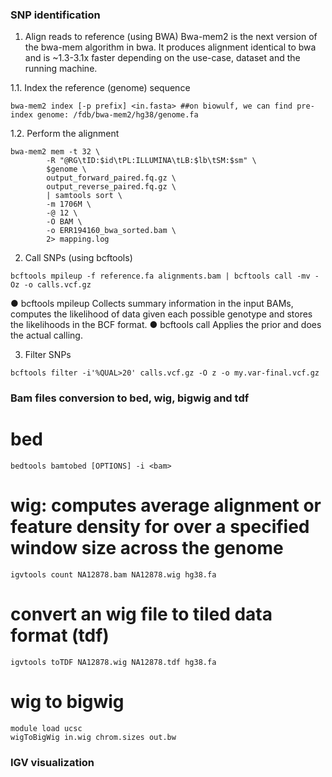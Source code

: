 ### SNP identification
 
1)	Align reads to reference (using BWA)
Bwa-mem2 is the next version of the bwa-mem algorithm in bwa. It produces alignment identical to bwa and is ~1.3-3.1x faster depending on the use-case, dataset and the running machine.

1.1.	Index the reference (genome) sequence 
```
bwa-mem2 index [-p prefix] <in.fasta> ##on biowulf, we can find pre-index genome: /fdb/bwa-mem2/hg38/genome.fa
```

1.2.	Perform the alignment 
```
bwa-mem2 mem -t 32 \
        -R "@RG\tID:$id\tPL:ILLUMINA\tLB:$lb\tSM:$sm" \
        $genome \
        output_forward_paired.fq.gz \
        output_reverse_paired.fq.gz \
        | samtools sort \
        -m 1706M \
        -@ 12 \
        -O BAM \
        -o ERR194160_bwa_sorted.bam \
        2> mapping.log
```
  	
2) Call SNPs (using bcftools) 
```
bcftools mpileup -f reference.fa alignments.bam | bcftools call -mv -Oz -o calls.vcf.gz
```

● bcftools mpileup 
 Collects summary information in the input BAMs, computes the likelihood of data given each possible genotype and stores the likelihoods in the BCF format. 
● bcftools call 
 Applies the prior and does the actual calling.

3) Filter SNPs 
```
bcftools filter -i'%QUAL>20' calls.vcf.gz -O z -o my.var-final.vcf.gz
```


 
### Bam files conversion to bed, wig, bigwig and tdf
# bed
```
bedtools bamtobed [OPTIONS] -i <bam>
```

# wig: computes average alignment or feature density for over a specified window size across the genome
```
igvtools count NA12878.bam NA12878.wig hg38.fa
```

# convert an wig file to tiled data format (tdf)
```
igvtools toTDF NA12878.wig NA12878.tdf hg38.fa
```

# wig to bigwig
```
module load ucsc 
wigToBigWig in.wig chrom.sizes out.bw
```


### IGV visualization



